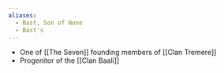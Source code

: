 ```yaml
---
aliases:
  - Bast, Son of None
  - Bast's
---
```

- One of [[The Seven]] founding members of [[Clan Tremere]]
- Progenitor of the [[Clan Baali]]